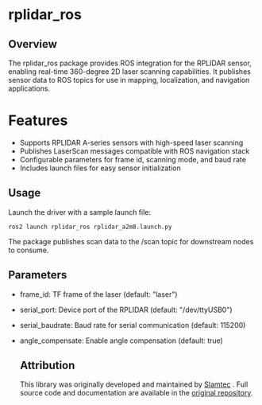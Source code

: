 # rplidar_ros
## Overview
The rplidar_ros package provides ROS integration for the RPLIDAR sensor, enabling real-time 360-degree 2D laser scanning capabilities. It publishes sensor data to ROS topics for use in mapping, localization, and navigation applications.

# Features
- Supports RPLIDAR A-series sensors with high-speed laser scanning
- Publishes LaserScan messages compatible with ROS navigation stack
- Configurable parameters for frame id, scanning mode, and baud rate
- Includes launch files for easy sensor initialization

## Usage
Launch the driver with a sample launch file:
```
ros2 launch rplidar_ros rplidar_a2m8.launch.py
```
The package publishes scan data to the /scan topic for downstream nodes to consume.

## Parameters
- frame_id: TF frame of the laser (default: "laser")
- serial_port: Device port of the RPLIDAR (default: "/dev/ttyUSB0")
- serial_baudrate: Baud rate for serial communication (default: 115200)
- angle_compensate: Enable angle compensation (default: true)

  ## Attribution

  This library was originally developed and maintained by [Slamtec](https://github.com/Slamtec) . Full source code and documentation are available in the [original repository](https://github.com/Slamtec/rplidar_ros).
